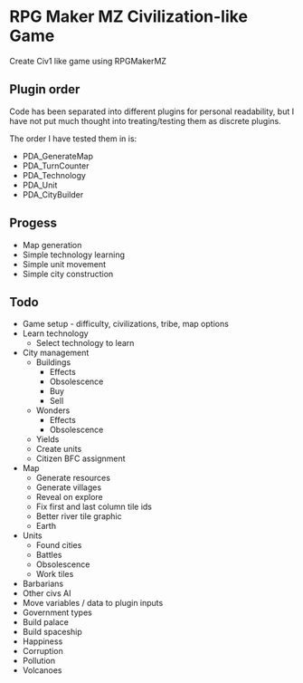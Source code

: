 # RPG Maker MZ Civilization-like Game

Create Civ1 like game using RPGMakerMZ

## Plugin order

Code has been separated into different plugins for personal readability, but I have not put much thought into
treating/testing them as discrete plugins.

The order I have tested them in is:
 * PDA_GenerateMap
 * PDA_TurnCounter
 * PDA_Technology
 * PDA_Unit
 * PDA_CityBuilder

## Progess

 * Map generation
 * Simple technology learning
 * Simple unit movement
 * Simple city construction

## Todo

 * Game setup - difficulty, civilizations, tribe, map options
 * Learn technology
   * Select technology to learn
 * City management
   * Buildings
     * Effects
     * Obsolescence
     * Buy
     * Sell
   * Wonders
     * Effects
     * Obsolescence
   * Yields
   * Create units
   * Citizen BFC assignment
 * Map
   * Generate resources
   * Generate villages
   * Reveal on explore
   * Fix first and last column tile ids
   * Better river tile graphic
   * Earth
 * Units
   * Found cities
   * Battles
   * Obsolescence
   * Work tiles
 * Barbarians
 * Other civs AI
 * Move variables / data to plugin inputs
 * Government types
 * Build palace
 * Build spaceship
 * Happiness
 * Corruption
 * Pollution
 * Volcanoes